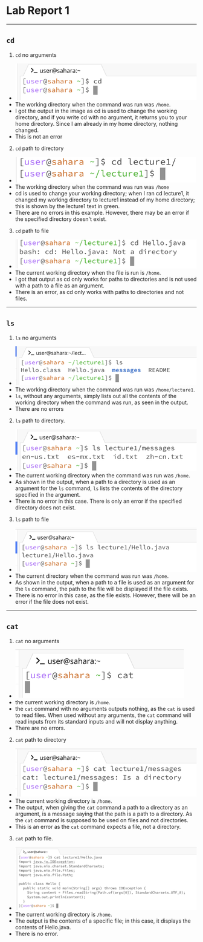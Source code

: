 # Lab Report 1
---
## `cd`
1. `cd` no arguments
* ![Image](cdnothing.png)
* The working directory when the command was run was `/home`.
* I got the output in the image as cd is used to change the working directory, and if you write cd with no argument, it returns you to your home directory. Since I am already in my home directory, nothing changed.
* This is not an error

2. `cd` path to directory
* ![Image](cddirectory.png)
* The working directory when the command was run was `/home`
* cd is used to change your working directory; when I ran cd lecture1, it changed my working directory to lecture1 instead of my home directory; this is shown by the lecture1 text in green.
* There are no errors in this example. However, there may be an error if the specified directory doesn't exist.

3. `cd` path to file
* ![image](cdfile.png)
* The current working directory when the file is run is `/home`.
* I got that output as cd only works for paths to directories and is not used with a path to a file as an argument.
* There is an error, as cd only works with paths to directories and not files.

---
## `ls`
1. `ls` no arguments
* ![Image](lsnothing.png)
* The working directory when the command was run was `/home/lecture1`.
* `ls`, without any arguments, simply lists out all the contents of the working directory when the command was run, as seen in the output.
* There are no errors

2. `ls` path to directory.
* ![Image](lsdirectory.png)
* The current working directory when the command was run was `/home`.
* As shown in the output, when a path to a directory is used as an argument for the `ls` command, `ls` lists the contents of the directory specified in the argument.
* There is no error in this case. There is only an error if the specified directory does not exist.

3. `ls` path to file
* ![Image](lsfile.png)
* The current directory when the command was run was `/home`.
* As shown in the output, when a path to a file is used as an argument for the `ls` command, the path to the file will be displayed if the file exists.
* There is no error in this case, as the file exists. However, there will be an error if the file does not exist.

---
## `cat`
1. `cat` no arguments
* ![Image](catnothing.png)
* the current working directory is `/home`.
* the `cat` command with no arguments outputs nothing, as the `cat` is used to read files. When used without any arguments, the `cat` command will read inputs from its standard inputs and will not display anything.
* There are no errors.

2. `cat` path to directory
* ![Image](catdirectory.png)
* The current working directory is `/home`.
* The output, when giving the `cat` command a path to a directory as an argument, is a message saying that the path is a path to a directory. As the `cat` command is supposed to be used on files and not directories.
* This is an error as the `cat` command expects a file, not a directory.

3. `cat` path to file.
* ![Image](catfile.png)
* The current working directory is `/home`.
* The output is the contents of a specific file; in this case, it displays the contents of Hello.java.
* There is no error.
